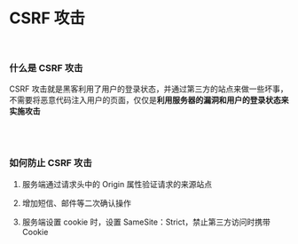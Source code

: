 # CSRF 攻击

</br>

### 什么是 CSRF 攻击

CSRF 攻击就是黑客利用了用户的登录状态，并通过第三方的站点来做一些坏事，不需要将恶意代码注入用户的页面，仅仅是**利用服务器的漏洞和用户的登录状态来实施攻击**

</br>
</br>

### 如何防止 CSRF 攻击

1. 服务端通过请求头中的 Origin 属性验证请求的来源站点

2. 增加短信、邮件等二次确认操作

3. 服务端设置 cookie 时，设置 SameSite：Strict，禁止第三方访问时携带 Cookie

</br>
</br>
